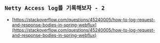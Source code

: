 ## `Netty Access log를 기록해보자 - 2`

- [https://stackoverflow.com/questions/45240005/how-to-log-request-and-response-bodies-in-spring-webflux](https://stackoverflow.com/questions/45240005/how-to-log-request-and-response-bodies-in-spring-webflux)
